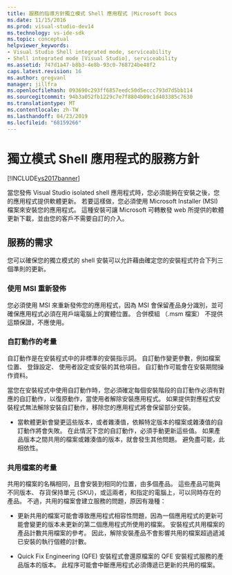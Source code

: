 ```yaml
---
title: 服務的指導方針獨立模式 Shell 應用程式 |Microsoft Docs
ms.date: 11/15/2016
ms.prod: visual-studio-dev14
ms.technology: vs-ide-sdk
ms.topic: conceptual
helpviewer_keywords:
- Visual Studio Shell integrated mode, serviceability
- Shell integrated mode [Visual Studio], serviceability
ms.assetid: 747d1a47-b8b3-4e8b-93c0-768724be48f2
caps.latest.revision: 16
ms.author: gregvanl
manager: jillfra
ms.openlocfilehash: 093690c293ff6857eedc50d5eccc793d7d5bb114
ms.sourcegitcommit: 94b3a052fb1229c7e7f8804b09c1d403385c7630
ms.translationtype: MT
ms.contentlocale: zh-TW
ms.lasthandoff: 04/23/2019
ms.locfileid: "68159266"
---
```

# <a name="servicing-guidelines-for-isolated-shell-applications"></a>獨立模式 Shell 應用程式的服務方針
[!INCLUDE[vs2017banner](../includes/vs2017banner.md)]

當您發佈 Visual Studio isolated shell 應用程式時，您必須能夠在安裝之後，您的應用程式提供軟體更新。 若要這樣做，您必須使用 Microsoft Installer (MSI) 檔案來安裝您的應用程式。 這種安裝可讓 Microsoft 可轉散發 web 所提供的軟體更新下載，並由您的客戶不需要自訂的介入。  
  
## <a name="servicing-requirements"></a>服務的需求  
 您可以確保您的獨立模式的 shell 安裝可以允許藉由確定您的安裝程式符合下列三個準則的更新。  
  
### <a name="redistribute-by-using-an-msi"></a>使用 MSI 重新發佈  
 您必須使用 MSI 來重新發佈您的應用程式，因為 MSI 會保留產品身分識別，並可確保應用程式必須在用戶端電腦上的實體位置。 合併模組 （.msm 檔案） 不提供這類保證，不應使用。  
  
### <a name="accounting-for-custom-actions"></a>自訂動作的考量  
 自訂動作是在安裝程式中的非標準的安裝指示詞。 自訂動作變更參數，例如檔案位置、 登錄設定、 使用者設定或安裝的其他項目。 自訂動作可能會在安裝期間操作資料。  
  
 當您在安裝程式中使用自訂動作時，您必須確定每個安裝階段的自訂動作必須有對應的自訂動作，以復原動作，當使用者解除安裝應用程式。 如果提供對應程式安裝程式無法解除安裝自訂動作，移除您的應用程式將會保留部分安裝。  
  
- 當軟體更新會變更這些版本，或者雜湊值，依賴特定版本的檔案或雜湊值的自訂動作將會失敗。 在此情況下您的自訂動作，必須手動更新這些值。 如果產品版本之間共用的檔案或雜湊值的版本，就會發生其他問題。 避免盡可能，此相依性。  
  
### <a name="accounting-for-shared-files"></a>共用檔案的考量  
 共用的檔案的名稱相同，且會安裝到相同的位置，由多個產品。 這些產品可能與不同版本、 存貨保持單元 (SKU)，或這兩者，和指定的電腦上，可以同時存在的產品。 不過，共用的檔案會建立服務的問題，原因有幾種：  
  
- 更新共用的檔案可能會導致應用程式相容性問題，因為一個應用程式的更新可能會變更的版本未更新的第二個應用程式所使用的檔案。 安裝程式共用檔案的產品計數共用檔案的參考。 因此，解除安裝產品不會影響共用的檔案超過遞減已安裝的執行個體的計數。  
  
- Quick Fix Engineering (QFE) 安裝程式會還原檔案的 QFE 安裝程式服務的產品版本的版本。 此程序可能會中斷應用程式必須傳遞已更新的共用的檔案。
